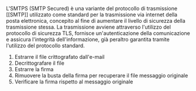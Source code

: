 L'SMTPS (SMTP Secured) è una variante del protocollo di trasmissione [[SMTP]] utilizzato come standard per la trasmissione via internet della posta elettronica, concepito al fine di aumentare il livello di sicurezza della trasmissione stessa. La trasmissione avviene attraverso l'utilizzo del protocollo di sicurezza TLS, fornisce un'autenticazione della comunicazione e assicura l'integrità dell'informazione, già peraltro garantita tramite l'utilizzo del protocollo standard. 
1. Estrarre il file crittografato dall'e-mail
2. Decrittografare il file
3. Estrarre la firma
4. Rimuovere la busta della firma per recuperare il file messaggio originale
5. Verificare la firma rispetto al messaggio originale